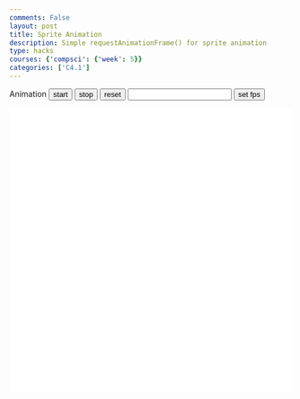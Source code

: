 ```yaml
---
comments: False
layout: post
title: Sprite Animation
description: Simple requestAnimationFrame() for sprite animation
type: hacks
courses: {'compsci': {'week': 5}}
categories: ['C4.1']
---
```

<style>
    .container{
        display: Block;
        background-color: white;
    }
</style>


<h>Animation</h>
<button id="start">start</button>
<button id="stop">stop</button>
<button id="reset">reset</button>
<input id="fps" type="number" onfocus="this.value=''" />
<button id="setFps">set fps</button>

<canvas width="500px" height="500px" id="container" class="container"></canvas>

<script type="module">
//importModules
import Movement from "/Group/myScripts/MovementModule.js" //standAlone

import Drawing from "/Group/myScripts/DrawingModule.js"//must be used with object
import Object from "/Group/myScripts/CreateObject.js" //must be used with drawing

//to be assigned
var movement;
var Drawer;

//base variables
let fps = 25;
var animId;
let active = false;
var canvas = document.getElementById("container");
var state = 0;
var lastDirection = 1;
let CurrentFrame = 0;

//objects
var character = new Image(); //character
character.src = "/Group/images/Game/CharacterSpriteSheet.png";
//document.getElementById("setFps").insertAdjacentElement("afterend", character);
var charObject = new Object(character,[31,54],[40,60],[0,0],2,4);

var background = new Image(); //Background0
background.src = "/Group/images/Game/room1.png";
var backgroundObject = new Object(background,[438,119],[438,119],[0,0],1,1);

var dresser = new Image(); //object1
dresser.src = "/Group/images/Game/drawer1.png";
var desserObject = new Object(dresser,[28,28],[28,28],[7,4],1,1);

var slime = new Image();//slime
slime.src = "/Group/images/Game/slime.jpeg"
var slimeObject = new Object(slime,[225,200],[20,20],[150,0],1,1);

var objects = [[backgroundObject],[desserObject],[slimeObject]];

function checkForOverlap(object1,object2){
    var pos1 = object1.ReturnPosition().slice();
    var scale1 = object1.ReturnScale().slice();   
    var xRange1 = [pos1[0],pos1[0]+scale1[0]];
    var yRange1 = [pos1[1],pos1[1]+scale1[1]];

    var pos2 = object2.ReturnPosition().slice();
    var scale2 = object2.ReturnScale().slice();   
    var xRange2 = [pos2[0],pos2[0]+scale2[0]];
    var yRange2 = [pos2[1],pos2[1]+scale2[1]];
    
    if (xRange1[0]>=xRange2[0]){
        if (xRange1[0]<=xRange2[1]){
            if (yRange1[0]>=yRange2[0]){
                if (yRange1[0]<=yRange2[1]){
                    return true;
                }
            }
            if (yRange1[1]>=yRange2[0]){
                if (yRange1[1]<=yRange2[1]){
                    return true;
                }
            }
        }
    }
    if (xRange1[1]>=xRange2[0]){
        if (xRange1[1]<=xRange2[1]){
            if (yRange1[0]>=yRange2[0]){
                if (yRange1[0]<=yRange2[1]){
                    return true;
                }
            }
            if (yRange1[1]>=yRange2[0]){
                if (yRange1[1]<=yRange2[1]){
                    return true;
                }
            }
        }
    }
    return false;
}
function checkForCharacterOverlap(object1){
    var scroll = Drawer.ReturnScroll();

    var pos1 = charObject.ReturnPosition().slice();
    pos1[0] = scroll + canvas.offsetWidth/2;
    var scale1 = charObject.ReturnScale().slice();
    var xRange1 = [pos1[0],pos1[0]+scale1[0]];
    var yRange1 = [pos1[1],pos1[1]+scale1[1]];

    var pos2 = object1.ReturnPosition().slice();
    var scale2 = object1.ReturnScale().slice();   
    var xRange2 = [pos2[0],pos2[0]+scale2[0]];
    var yRange2 = [pos2[1],pos2[1]+scale2[1]];

    if (xRange1[0]>=xRange2[0]){
        if (xRange1[0]<=xRange2[1]){
            if (yRange1[0]>=yRange2[0]){
                if (yRange1[0]<=yRange2[1]){
                    return true;
                }
            }
            if (yRange1[1]>=yRange2[0]){
                if (yRange1[1]<=yRange2[1]){
                    return true;
                }
            }
        }
    }
    if (xRange1[1]>=xRange2[0]){
        if (xRange1[1]<=xRange2[1]){
            if (yRange1[0]>=yRange2[0]){
                if (yRange1[0]<=yRange2[1]){
                    return true;
                }
            }
            if (yRange1[1]>=yRange2[0]){
                if (yRange1[1]<=yRange2[1]){
                    return true;
                }
            }
        }
    }
    return false;
}

function frame(){ //when a frame is updated
    CurrentFrame += 1;

    movement.update(fps);
    Drawer.update(movement.position()[0]);

    //slime movement
    if (slimeObject.ReturnPosition()[0] < (Drawer.ReturnScroll()+canvas.offsetWidth/2)){
        slimeObject.OverridePosition([slimeObject.ReturnPosition()[0]+10/fps,0]);
    }
    else{
        slimeObject.OverridePosition([slimeObject.ReturnPosition()[0]-10/fps,0]);
    }

    //character Animation
    if (CurrentFrame % Math.round(fps/2)== 0){charObject.UpdateFrame();};
    switch(movement.state()){
        case 0: 
            if (lastDirection == 1){
                state = 0;
            }
            else {
                state = 2;
            }
            break;
        case 1:
                state = 1;
                lastDirection = 1;
            break;
        case -1:
                state = 3;
                lastDirection = -1;
            break;
    }


    Drawer.draw(canvas,state); //draw frame
    setTimeout(function() {if(active==true){animId = requestAnimationFrame(frame)};}, 1000 / fps);
}

function start(){
    if (active==true){return;};
    active = true;
    animId = requestAnimationFrame(frame);
}

function setFps(){
    fps = document.getElementById("fps").value;
}
function stop(){
    active = false;
    cancelAnimationFrame(animId);
}

function reset(a){
    console.log("reset a:" + a);
    stop();
    
    if (a !== 1 ) {
    document.removeEventListener("keydown",movement.handleKeydown.bind(movement));
    document.removeEventListener("keyup",movement.handleKeyup.bind(movement));
    }

    Drawer = new Drawing(objects,charObject,canvas,100);

    movement = new Movement(0,0);
    document.addEventListener("keydown",movement.handleKeydown.bind(movement));
    document.addEventListener("keyup",movement.handleKeyup.bind(movement));
    
    Drawer.draw(canvas,movement.state());
}


window.onload = reset(1);
document.getElementById("start").addEventListener("click",start);
document.getElementById("stop").addEventListener("click",stop)
document.getElementById("setFps").addEventListener("click",setFps)
document.getElementById("reset").addEventListener("click",reset)

</script>